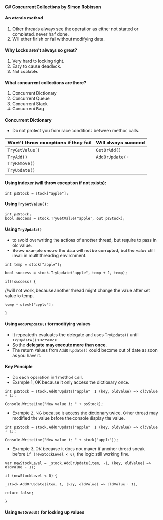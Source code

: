 #### C# Concurrent Collections by Simon Robinson ####

#### An atomic method ####
1. Other threads always see the operation as either not started or completed, never half done.
2. Will ether finish or fail without modifying data.

#### Why Locks aren't always so great? ####
1. Very hard to locking right.
2. Easy to cause deadlock.
3. Not scalable.

#### What concurrent collections are there? ####
1. Concurrent Dictionary
2. Concurrent Queue
3. Concurrent Stack
4. Concurrent Bag

#### Concurrent Dictionary ####
- Do not protect you from race conditions between method calls.

Wont't throw exceptions if they fail  | Will always succeed
------------------------------------- | --------------------
`TryGetValue()` | `GetOrAdd()`
`TryAdd()`      | `AddOrUpdate()`
`TryRemove()`   |
`TryUpdate()`   |

#### Using indexer (will throw exception if not exists): ####
`int psStock = stock["apple"];`

#### Using `TryGetValue()`: ####
`int psStock;` <br />
`bool success = stock.TryGetValue("apple", out psStock);`

#### Using `TryUpdate()` #### 
- to avoid overwriting the actions of another thread, but require to pass in old value.
- Below example ensure the data will not be corrupted, but the value still invali in mutltithreading environment.

`int temp = stock["apple"];`

`bool success = stock.TryUpdate("apple", temp + 1, temp);`


`if(!success) {`

  //will not work, because another thread might change the value after set value to temp.

  `temp = stock["apple"];`

`
}
`
#### Using `AddOrUpdate()` for modifying values #### 
- It repeatedly evaluates the delegate and uses `TryUpdate()` until `TryUpdate()` succeeds.
- So the __delegate may execute more than once__.
- The return values from `AddOrUpdate()` could become out of date as soon as you have it.

#### Key Principle ####
- Do each operation in 1 method call.
- Example 1, OK because it only access the dictionary once.

`int psStock = stock.AddOrUpdate("apple", 1 (key, oldValue) => oldValue + 1);`

`Console.WriteLine("New value is " + psStock);`

- Example 2, NG because it access the dictionary twice. Other thread may modified the value before the console display the value.

`int psStock = stock.AddOrUpdate("apple", 1 (key, oldValue) => oldValue + 1);`

`Console.WriteLine("New value is " + stock["apple"]);`

- Example 3, OK because it does not matter if another thread sneak before `if (newStockLevel < 0)`, the logic still working fine.

`var newStockLevel = _stock.AddOrUpdate(item, -1, (key, oldValue) => oldValue - 1);`

`if (newStockLevel < 0) {`

`_stock.AddOrUpdate(item, 1, (key, oldValue) => oldValue + 1);`

`return false;`

`}`

#### Using `GetOrAdd()` for looking up values ####
